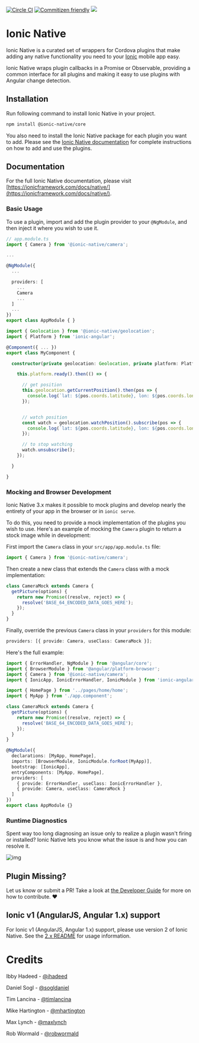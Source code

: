 [![Circle CI](https://circleci.com/gh/ionic-team/ionic-native.svg?style=shield)](https://circleci.com/gh/ionic-team/ionic-native) [![Commitizen friendly](https://img.shields.io/badge/commitizen-friendly-brightgreen.svg)](http://commitizen.github.io/cz-cli/) ![](https://img.shields.io/npm/v/@ionic-native/core.svg)

# Ionic Native

Ionic Native is a curated set of wrappers for Cordova plugins that make adding any native functionality you need to your [Ionic](https://ionicframework.com/) mobile app easy.

Ionic Native wraps plugin callbacks in a Promise or Observable, providing a common interface for all plugins and making it easy to use plugins with Angular change detection.

## Installation

Run following command to install Ionic Native in your project.

```bash
npm install @ionic-native/core
```

You also need to install the Ionic Native package for each plugin you want to add. Please see the [Ionic Native documentation](https://ionicframework.com/docs/native/) for complete instructions on how to add and use the plugins.

## Documentation

For the full Ionic Native documentation, please visit [https://ionicframework.com/docs/native/](https://ionicframework.com/docs/native/).

### Basic Usage

To use a plugin, import and add the plugin provider to your `@NgModule`, and then inject it where you wish to use it.

```typescript
// app.module.ts
import { Camera } from '@ionic-native/camera';

...

@NgModule({
  ...

  providers: [
    ...
    Camera
    ...
  ]
  ...
})
export class AppModule { }
```

```typescript
import { Geolocation } from '@ionic-native/geolocation';
import { Platform } from 'ionic-angular';

@Component({ ... })
export class MyComponent {

  constructor(private geolocation: Geolocation, private platform: Platform) {

    this.platform.ready().then(() => {

      // get position
      this.geolocation.getCurrentPosition().then(pos => {
        console.log(`lat: ${pos.coords.latitude}, lon: ${pos.coords.longitude}`)
      });


      // watch position
      const watch = geolocation.watchPosition().subscribe(pos => {
        console.log(`lat: ${pos.coords.latitude}, lon: ${pos.coords.longitude}`)
      });

      // to stop watching
      watch.unsubscribe();
    });

  }

}
```

### Mocking and Browser Development

Ionic Native 3.x makes it possible to mock plugins and develop nearly the entirety of your app in the browser or in `ionic serve`.

To do this, you need to provide a mock implementation of the plugins you wish to use. Here's an example of mocking the `Camera` plugin to return a stock image while in development:

First import the `Camera` class in your `src/app/app.module.ts` file:

```typescript
import { Camera } from '@ionic-native/camera';
```

Then create a new class that extends the `Camera` class with a mock implementation:

```typescript
class CameraMock extends Camera {
  getPicture(options) {
    return new Promise((resolve, reject) => {
      resolve('BASE_64_ENCODED_DATA_GOES_HERE');
    });
  }
}
```

Finally, override the previous `Camera` class in your `providers` for this module:

```typescript
providers: [{ provide: Camera, useClass: CameraMock }];
```

Here's the full example:

```typescript
import { ErrorHandler, NgModule } from '@angular/core';
import { BrowserModule } from '@angular/platform-browser';
import { Camera } from '@ionic-native/camera';
import { IonicApp, IonicErrorHandler, IonicModule } from 'ionic-angular';

import { HomePage } from '../pages/home/home';
import { MyApp } from './app.component';

class CameraMock extends Camera {
  getPicture(options) {
    return new Promise((resolve, reject) => {
      resolve('BASE_64_ENCODED_DATA_GOES_HERE');
    });
  }
}

@NgModule({
  declarations: [MyApp, HomePage],
  imports: [BrowserModule, IonicModule.forRoot(MyApp)],
  bootstrap: [IonicApp],
  entryComponents: [MyApp, HomePage],
  providers: [
    { provide: ErrorHandler, useClass: IonicErrorHandler },
    { provide: Camera, useClass: CameraMock }
  ]
})
export class AppModule {}
```

### Runtime Diagnostics

Spent way too long diagnosing an issue only to realize a plugin wasn't firing or installed? Ionic Native lets you know what the issue is and how you can resolve it.

![img](https://ionic-io-assets.s3.amazonaws.com/ionic-native-console.png)

## Plugin Missing?

Let us know or submit a PR! Take a look at [the Developer Guide](https://github.com/ionic-team/ionic-native/blob/master/DEVELOPER.md) for more on how to contribute. :heart:

## Ionic v1 (AngularJS, Angular 1.x) support

For Ionic v1 (AngularJS, Angular 1.x) support, please use version 2 of Ionic Native. See the [2.x README](https://github.com/ionic-team/ionic-native/blob/v2.x/README.md) for usage information.

# Credits

Ibby Hadeed - [@ihadeed](https://github.com/ihadeed)

Daniel Sogl - [@sogldaniel](https://twitter.com/sogldaniel)

Tim Lancina - [@timlancina](https://twitter.com/timlancina)

Mike Hartington - [@mhartington](https://twitter.com/mhartington)

Max Lynch - [@maxlynch](https://twitter.com/maxlynch)

Rob Wormald - [@robwormald](https://twitter.com/robwormald)
